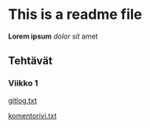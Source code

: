 # This is a readme file

**Lorem ipsum** *dolor sit* amet

## Tehtävät 
### Viikko 1

[gitlog.txt](https://github.com/meri573/ot-harjoitustyo/blob/main/laskarit/viikko1/gitlog.txt)

[komentorivi.txt](https://github.com/meri573/ot-harjoitustyo/blob/main/laskarit/viikko1/komentorivi.txt)
